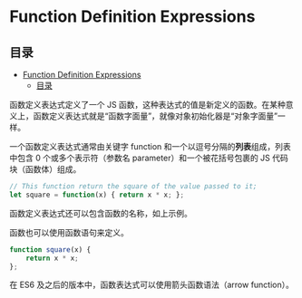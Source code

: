 # Function Definition Expressions

## 目录

- [Function Definition Expressions](#function-definition-expressions)
  - [目录](#目录)

函数定义表达式定义了一个 JS 函数，这种表达式的值是新定义的函数。在某种意义上，函数定义表达式就是“函数字面量”，就像对象初始化器是“对象字面量”一样。

一个函数定义表达式通常由关键字 function 和一个以逗号分隔的**列表**组成，列表中包含 0 个或多个表示符（参数名 parameter）和一个被花括号包裹的 JS 代码块（函数体）组成。

```javascript
// This function return the square of the value passed to it;
let square = function(x) { return x * x; };
```

函数定义表达式还可以包含函数的名称，如上示例。

函数也可以使用函数语句来定义。

```javascript
function square(x) {
    return x * x;
};
```

在 ES6 及之后的版本中，函数表达式可以使用箭头函数语法（arrow function）。
